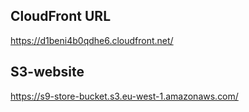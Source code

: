 ## CloudFront URL
https://d1beni4b0qdhe6.cloudfront.net/

## S3-website
https://s9-store-bucket.s3.eu-west-1.amazonaws.com/


